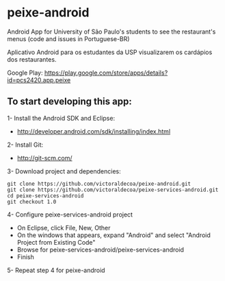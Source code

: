 peixe-android
=============

Android App for University of São Paulo's students to see the restaurant's menus (code and issues in Portuguese-BR)

Aplicativo Android para os estudantes da USP visualizarem os cardápios dos restaurantes.

Google Play: https://play.google.com/store/apps/details?id=pcs2420.app.peixe

To start developing this app:
-------------

1- Install the Android SDK and Eclipse:
 - http://developer.android.com/sdk/installing/index.html

2- Install Git:
 - http://git-scm.com/

3- Download project and dependencies:

    git clone https://github.com/victoraldecoa/peixe-android.git
    git clone https://github.com/victoraldecoa/peixe-services-android.git
    cd peixe-services-android
    git checkout 1.0

4- Configure peixe-services-android project

 - On Eclipse, click File, New, Other
 - On the windows that appears, expand "Android" and select "Android Project from Existing Code"
 - Browse for peixe-services-android/peixe-services-android
 - Finish

5- Repeat step 4 for peixe-android
